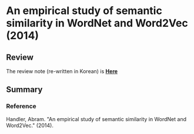 # An empirical study of semantic similarity in WordNet and Word2Vec (2014)

## Review
The review note (re-written in Korean) is [**Here**](https://1drv.ms/w/s!AllPqyV9kKUrgzRvsc24kS2yNRgH)

## Summary



### Reference
Handler, Abram. "An empirical study of semantic similarity in WordNet and Word2Vec." (2014).
